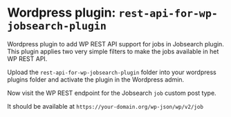 # Wordpress  plugin: `rest-api-for-wp-jobsearch-plugin`
Wordpress plugin to add WP REST API support for jobs in Jobsearch plugin. This plugin applies two very simple filters to make the jobs available in het WP REST API.

Upload the `rest-api-for-wp-jobsearch-plugin` folder into your wordpress plugins folder and activate the plugin in the Wordpress admin.

Now visit the WP REST endpoint for the Jobsearch `job` custom post type.

It should be available at `https://your-domain.org/wp-json/wp/v2/job`